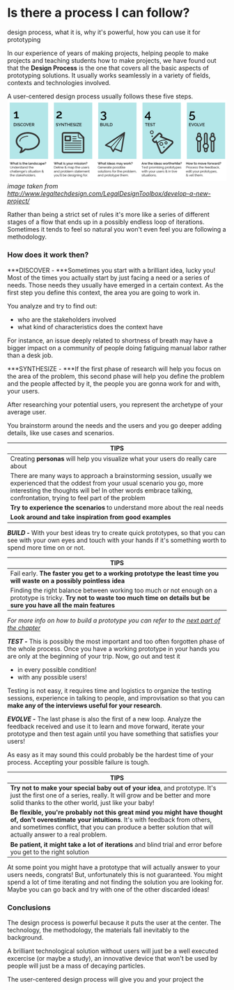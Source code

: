 # Is there a process I can follow?
design process, what it is, why it's powerful, how you can use it for prototyping

In our experience of years of making projects, helping people to make projects and teaching students how to make projects, we have found out that the **Design Process** is the one that covers all the basic aspects of prototyping solutions. It usually works seamlessly in a variety of fields, contexts and technologies involved.

A user-centered design process usually follows these five steps.
![](Design-Process-and-types-by-margaret-hagan-07.png)
*image taken from http://www.legaltechdesign.com/LegalDesignToolbox/develop-a-new-project/*

Rather than being a strict set of rules it's more like a series of different stages of a flow that ends up in a possibly endless loop of iterations. Sometimes it tends to feel so natural you won't even feel you are following a methodology.


### How does it work then?
***DISCOVER - ***Sometimes you start with a brilliant idea, lucky you! Most of the times you actually start by just facing a need or a series of needs. Those needs they usually have emerged in a certain context. As the first step you define this context, the area you are going to work in.

You analyze and try to find out:
* who are the stakeholders involved
* what kind of characteristics does the context have

For instance, an issue deeply related to shortness of breath may have a bigger impact on a community of people doing fatiguing manual labor rather than a desk job. 

***SYNTHESIZE - ***If the first phase of research will help you focus on the area of the problem, this second phase will help you define the problem and the people affected by it, the people you are gonna work for and with, your users.

After researching your potential users, you represent the archetype of your average user.

You brainstorm around the needs and the users and you go deeper adding details, like use cases and scenarios.

|TIPS|
|-|
|Creating **personas** will help you visualize what your users do really care about|
|There are many ways to approach a brainstorming session, usually we experienced that the oddest from your usual scenario you go, more interesting the thoughts will be! In other words embrace talking, confrontation, trying to feel part of the problem|
|**Try to experience the scenarios** to understand more about the real needs|
|**Look around and take inspiration from good examples**|

***BUILD -*** With your best ideas try to create quick prototypes, so that you can see with your own eyes and touch with your hands if it's something worth to spend more time on or not.

|TIPS|
|-|
|Fail early. **The faster you get to a working prototype the least time you will waste on a possibly pointless idea**|
|Finding the right balance between working too much or not enough on a prototype is tricky. **Try not to waste too much time on details but be sure you have all the main features**|

*For more info on how to build a prototype you can refer to the  [next part of the chapter](what_kind_of_technologies_can_i_use.md)*

***TEST -*** This is possibly the most important and too often forgotten phase of the whole process. Once you have a working prototype in your hands you are only at the beginning of your trip. Now, go out and test it
* in every possible condition!
* with any possible users!

Testing is not easy, it requires time and logistics to organize the testing sessions, experience in talking to people, and improvisation so that you can **make any of the interviews useful for your research**.

***EVOLVE -*** The last phase is also the first of a new loop. Analyze the feedback received and use it to learn and move forward, iterate your prototype and then test again until you have something that satisfies your users!

As easy as it may sound this could probably be the hardest time of your process. Accepting your possible failure is tough.

|TIPS|
|-|
|**Try not to make your special baby out of your idea**, and prototype. It's just the first one of a series, really. It will grow and be better and more solid thanks to the other world, just like your baby!|
|**Be flexible, you're probably not this great mind you might have thought of, don't overestimate your intuitions**. It's with feedback from others, and sometimes conflict, that you can produce a better solution that will actually answer to a real problem.|
|**Be patient, it might take a lot of iterations** and blind trial and error before you get to the right solution|


At some point you might have a prototype that will actually answer to your users needs, congrats!
But, unfortunately this is not guaranteed. You might spend a lot of time iterating and not finding the solution you are looking for. Maybe you can go back and try with one of the other discarded ideas!


### Conclusions

The design process is powerful because it puts the user at the center. The technology, the methodology, the materials fall inevitably to the background.

A brilliant technological solution without users will just be a well executed excercise (or maybe a study), an innovative device that won't be used by people will just be a mass of decaying particles.

The user-centered design process will give you and your project the 